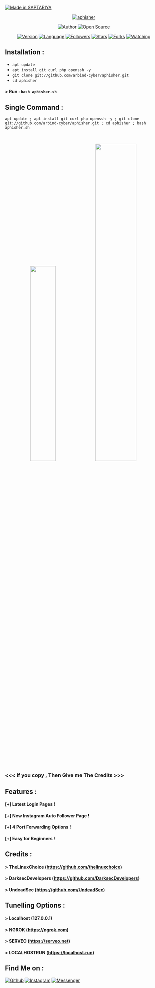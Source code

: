 
<p align="left">
<a href="#"><img title="Made in SAPTARIYA" src="https://img.shields.io/badge/MADE%20IN-SAPTARIYA-green?colorA=%23ff0000&colorB=%23017e40&style=for-the-badge"></a>
</p>
<p align="center">
<a href="#"><img title="aphisher" src="https://raw.githubusercontent.com/arbind-cyber/release-download/master/images/banner/aphisher.png"></a>
</p>
<p align="center">
<a href="https://github.com/arbind-cyber"><img title="Author" src="https://img.shields.io/badge/Author-arbind-cyber-red.svg?style=for-the-badge&logo=github"></a>
<a href="#"><img title="Open Source" src="https://img.shields.io/badge/Open%20Source-%E2%9D%A4-green?style=for-the-badge"></a>
</p>
<p align="center">
<a href="#"><img title="Version" src="https://img.shields.io/badge/Version-2.0-green.svg?style=flat-square"></a>
<a href="#"><img title="Language" src="https://badges.frapsoft.com/bash/v1/bash.png?v=103"></a>
<a href="https://github.com/arbind-cyber/followers"><img title="Followers" src="https://img.shields.io/github/followers/arbind-cyber?color=blue&style=flat-square"></a>
<a href="https://github.com/arbind-cyber/aphisher/stargazers/"><img title="Stars" src="https://img.shields.io/github/stars/arbind-cyber/aphisher?color=red&style=flat-square"></a>
<a href="https://github.com/arbind-cyber/aphisher/network/members"><img title="Forks" src="https://img.shields.io/github/forks/arbind-cyber/aphisher?color=red&style=flat-square"></a>
<a href="https://github.com/arbind-cyber/aphisher/watchers"><img title="Watching" src="https://img.shields.io/github/watchers/arbind-cyber/aphisher?label=Watchers&color=blue&style=flat-square"></a>
</p>

## Installation :

* `apt update`
* `apt install git curl php openssh -y`
* `git clone git://github.com/arbind-cyber/aphisher.git`
* `cd aphisher`
#### > Run : `bash aphisher.sh`

## Single Command :
```
apt update ; apt install git curl php openssh -y ; git clone git://github.com/arbind-cyber/aphisher.git ; cd aphisher ; bash aphisher.sh
```
<br>
<p align="center">
<img width="40%" src="https://raw.githubusercontent.com/arbind-cyber/release-download/master/images/zphisher1.png"/>
<img width="51%" src="https://raw.githubusercontent.com/arbind-cyber/release-download/master/images/zphisher2.png"/>
</p>

### <<< If you copy , Then Give me The Credits >>>

## Features :
#### [+] Latest Login Pages !
#### [+] New Instagram Auto Follower Page !
#### [+] 4 Port Forwarding Options !
#### [+] Easy for Beginners !

## Credits :
#### > TheLinuxChoice (https://github.com/thelinuxchoice)
#### > DarksecDevelopers (https://github.com/DarksecDevelopers)
#### > UndeadSec (https://github.com/UndeadSec)

## Tunelling Options :
#### > Localhost (127.0.0.1)
#### > NGROK (https://ngrok.com)
#### > SERVEO (https://serveo.net)
#### > LOCALHOSTRUN (https://localhost.run)

## Find Me on :
[![Github](https://img.shields.io/badge/Github-HTR--TECH-green?style=for-the-badge&logo=github)](https://github.com/htr-tech)
[![Instagram](https://img.shields.io/badge/IG-%40tahmid.rayat-red?style=for-the-badge&logo=instagram)](https://www.instagram.com/tahmid.rayat)
[![Messenger](https://img.shields.io/badge/Chat-Messenger-blue?style=for-the-badge&logo=messenger)](https://m.me/tahmid.rayat.official)


